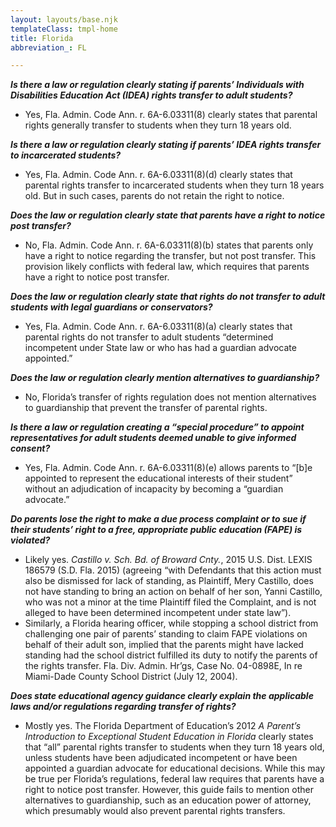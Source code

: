 ```yaml
---
layout: layouts/base.njk
templateClass: tmpl-home
title: Florida
abbreviation_: FL

---
```

**_Is there a law or regulation clearly stating if parents’ Individuals with Disabilities Education Act (IDEA) rights transfer to adult students?_**

* Yes, Fla. Admin. Code Ann. r. 6A-6.03311(8) clearly states that parental rights generally transfer to students when they turn 18 years old.

**_Is there a law or regulation clearly stating if parents’ IDEA rights transfer to incarcerated students?_**

* Yes, Fla. Admin. Code Ann. r. 6A-6.03311(8)(d) clearly states that parental rights transfer to incarcerated students when they turn 18 years old. But in such cases, parents do not retain the right to notice.

**_Does the law or regulation clearly state that parents have a right to notice post transfer?_**

* No, Fla. Admin. Code Ann. r. 6A-6.03311(8)(b) states that parents only have a right to notice regarding the transfer, but not post transfer. This provision likely conflicts with federal law, which requires that parents have a right to notice post transfer.

**_Does the law or regulation clearly state that rights do not transfer to adult students with legal guardians or conservators?_**

* Yes, Fla. Admin. Code Ann. r. 6A-6.03311(8)(a) clearly states that parental rights do not transfer to adult students “determined incompetent under State law or who has had a guardian advocate appointed.”

**_Does the law or regulation clearly mention alternatives to guardianship?_**

* No, Florida’s transfer of rights regulation does not mention alternatives to guardianship that prevent the transfer of parental rights.

**_Is there a law or regulation creating a “special procedure” to appoint representatives for adult students deemed unable to give informed consent?_**

* Yes, Fla. Admin. Code Ann. r. 6A-6.03311(8)(e) allows parents to “\[b\]e appointed to represent the educational interests of their student” without an adjudication of incapacity by becoming a “guardian advocate.”

**_Do parents lose the right to make a due process complaint or to sue if their students’ right to a free, appropriate public education (FAPE) is violated?_**

* Likely yes. _Castillo v. Sch. Bd. of Broward Cnty._, 2015 U.S. Dist. LEXIS 186579 (S.D. Fla. 2015) (agreeing “with Defendants that this action must also be dismissed for lack of standing, as Plaintiff, Mery Castillo, does not have standing to bring an action on behalf of her son, Yanni Castillo, who was not a minor at the time Plaintiff filed the Complaint, and is not alleged to have been determined incompetent under state law”).
* Similarly, a Florida hearing officer, while stopping a school district from challenging one pair of parents’ standing to claim FAPE violations on behalf of their adult son, implied that the parents might have lacked standing had the school district fulfilled its duty to notify the parents of the rights transfer. Fla. Div. Admin. Hr’gs, Case No. 04-0898E, In re Miami-Dade County School District (July 12, 2004).

**_Does state educational agency guidance clearly explain the applicable laws and/or regulations regarding transfer of rights?_**

* Mostly yes. The Florida Department of Education’s 2012 _A Parent’s Introduction to Exceptional Student Education in Florida_ clearly states that “all” parental rights transfer to students when they turn 18 years old, unless students have been adjudicated incompetent or have been appointed a guardian advocate for educational decisions. While this may be true per Florida’s regulations, federal law requires that parents have a right to notice post transfer. However, this guide fails to mention other alternatives to guardianship, such as an education power of attorney, which presumably would also prevent parental rights transfers.